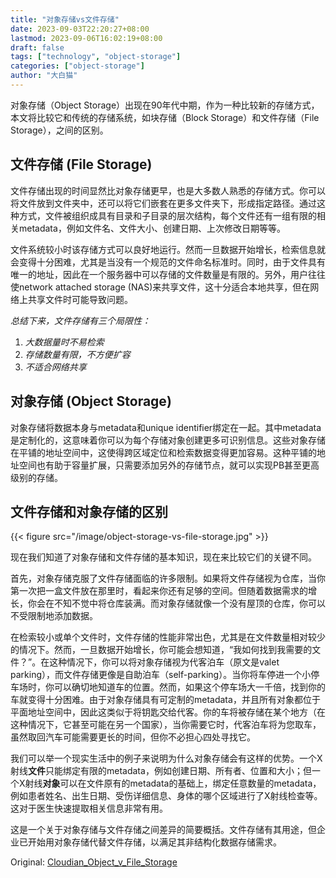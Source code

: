 ```yaml
---
title: "对象存储vs文件存储"
date: 2023-09-03T22:20:27+08:00
lastmod: 2023-09-06T16:02:19+08:00
draft: false
tags: ["technology", "object-storage"]
categories: ["object-storage"]
author: "大白猫"
---
```


对象存储（Object Storage）出现在90年代中期，作为一种比较新的存储方式，本文将比较它和传统的存储系统，如块存储（Block Storage）和文件存储（File Storage），之间的区别。

## 文件存储 (File Storage)

文件存储出现的时间显然比对象存储更早，也是大多数人熟悉的存储方式。你可以将文件放到文件夹中，还可以将它们嵌套在更多文件夹下，形成指定路径。通过这种方式，文件被组织成具有目录和子目录的层次结构，每个文件还有一组有限的相关metadata，例如文件名、文件大小、创建日期、上次修改日期等等。

文件系统较小时该存储方式可以良好地运行。然而一旦数据开始增长，检索信息就会变得十分困难，尤其是当没有一个规范的文件命名标准时。同时，由于文件具有唯一的地址，因此在一个服务器中可以存储的文件数量是有限的。另外，用户往往使network attached storage (NAS)来共享文件，这十分适合本地共享，但在网络上共享文件时可能导致问题。

*总结下来，文件存储有三个局限性：*

1. *大数据量时不易检索*
2. *存储数量有限，不方便扩容*
3. *不适合网络共享*

## 对象存储 (Object Storage)

对象存储将数据本身与metadata和unique identifier绑定在一起。其中metadata是定制化的，这意味着你可以为每个存储对象创建更多可识别信息。这些对象存储在平铺的地址空间中，这使得跨区域定位和检索数据变得更加容易。这种平铺的地址空间也有助于容量扩展，只需要添加另外的存储节点，就可以实现PB甚至更高级别的存储。

## 文件存储和对象存储的区别

{{< figure src="/image/object-storage-vs-file-storage.jpg" >}}

现在我们知道了对象存储和文件存储的基本知识，现在来比较它们的关键不同。

首先，对象存储克服了文件存储面临的许多限制。如果将文件存储视为仓库，当你第一次把一盒文件放在那里时，看起来你还有足够的空间。但随着数据需求的增长，你会在不知不觉中将仓库装满。而对象存储就像一个没有屋顶的仓库，你可以不受限制地添加数据。

在检索较小或单个文件时，文件存储的性能非常出色，尤其是在文件数量相对较少的情况下。然而，一旦数据开始增长，你可能会想知道，“我如何找到我需要的文件？”。在这种情况下，你可以将对象存储视为代客泊车（原文是valet parking），而文件存储更像是自助泊车（self-parking）。当你将车停进一个小停车场时，你可以确切地知道车的位置。然而，如果这个停车场大一千倍，找到你的车就变得十分困难。由于对象存储具有可定制的metadata，并且所有对象都位于平面地址空间中，因此这类似于将钥匙交给代客。你的车将被存储在某个地方（在这种情况下，它甚至可能在另一个国家），当你需要它时，代客泊车将为您取车，虽然取回汽车可能需要更长的时间，但你不必担心四处寻找它。

我们可以举一个现实生活中的例子来说明为什么对象存储会有这样的优势。一个X射线**文件**只能绑定有限的metadata，例如创建日期、所有者、位置和大小；但一个X射线**对象**可以在文件原有的metadata的基础上，绑定任意数量的metadata，例如患者姓名、出生日期、受伤详细信息、身体的哪个区域进行了X射线检查等。这对于医生快速提取相关信息非常有用。

这是一个关于对象存储与文件存储之间差异的简要概括。文件存储有其用途，但企业已开始用对象存储代替文件存储，以满足其非结构化数据存储需求。



Original: [Cloudian_Object_v_File_Storage](https://data.cloudian.com/l/677273/2019-01-08/2m8/677273/729/Cloudian_Object_v_File_Storage.pdf)

